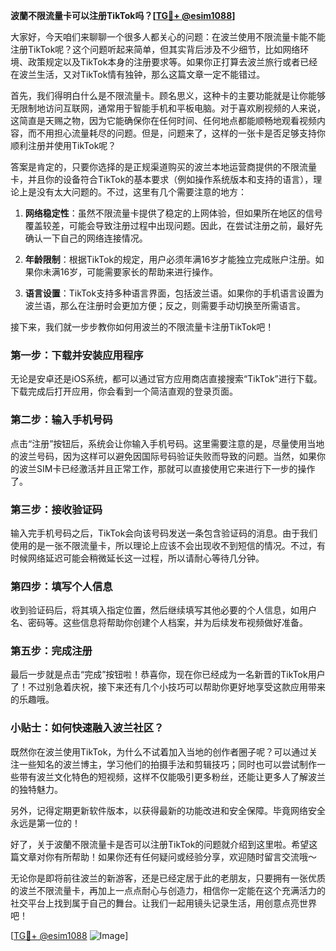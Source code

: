 **波蘭不限流量卡可以注册TikTok吗？[[TG💪+ @esim1088](https://t.me/s/esim1088)]**

大家好，今天咱们来聊聊一个很多人都关心的问题：在波兰使用不限流量卡能不能注册TikTok呢？这个问题听起来简单，但其实背后涉及不少细节，比如网络环境、政策规定以及TikTok本身的注册要求等。如果你正打算去波兰旅行或者已经在波兰生活，又对TikTok情有独钟，那么这篇文章一定不能错过。

首先，我们得明白什么是不限流量卡。顾名思义，这种卡的主要功能就是让你能够无限制地访问互联网，通常用于智能手机和平板电脑。对于喜欢刷视频的人来说，这简直是天赐之物，因为它能确保你在任何时间、任何地点都能顺畅地观看视频内容，而不用担心流量耗尽的问题。但是，问题来了，这样的一张卡是否足够支持你顺利注册并使用TikTok呢？

答案是肯定的，只要你选择的是正规渠道购买的波兰本地运营商提供的不限流量卡，并且你的设备符合TikTok的基本要求（例如操作系统版本和支持的语言），理论上是没有太大问题的。不过，这里有几个需要注意的地方：

1. **网络稳定性**：虽然不限流量卡提供了稳定的上网体验，但如果所在地区的信号覆盖较差，可能会导致注册过程中出现问题。因此，在尝试注册之前，最好先确认一下自己的网络连接情况。
   
2. **年龄限制**：根据TikTok的规定，用户必须年满16岁才能独立完成账户注册。如果你未满16岁，可能需要家长的帮助来进行操作。

3. **语言设置**：TikTok支持多种语言界面，包括波兰语。如果你的手机语言设置为波兰语，那么在注册时会更加方便；反之，则需要手动切换至所需语言。

接下来，我们就一步步教你如何用波兰的不限流量卡注册TikTok吧！

### 第一步：下载并安装应用程序

无论是安卓还是iOS系统，都可以通过官方应用商店直接搜索“TikTok”进行下载。下载完成后打开应用，你会看到一个简洁直观的登录页面。

### 第二步：输入手机号码

点击“注册”按钮后，系统会让你输入手机号码。这里需要注意的是，尽量使用当地的波兰号码，因为这样可以避免因国际号码验证失败而导致的问题。当然，如果你的波兰SIM卡已经激活并且正常工作，那就可以直接使用它来进行下一步的操作了。

### 第三步：接收验证码

输入完手机号码之后，TikTok会向该号码发送一条包含验证码的消息。由于我们使用的是一张不限流量卡，所以理论上应该不会出现收不到短信的情况。不过，有时候网络延迟可能会稍微延长这一过程，所以请耐心等待几分钟。

### 第四步：填写个人信息

收到验证码后，将其填入指定位置，然后继续填写其他必要的个人信息，如用户名、密码等。这些信息将帮助你创建个人档案，并为后续发布视频做好准备。

### 第五步：完成注册

最后一步就是点击“完成”按钮啦！恭喜你，现在你已经成为一名新晋的TikTok用户了！不过别急着庆祝，接下来还有几个小技巧可以帮助你更好地享受这款应用带来的乐趣哦。

### 小贴士：如何快速融入波兰社区？

既然你在波兰使用TikTok，为什么不试着加入当地的创作者圈子呢？可以通过关注一些知名的波兰博主，学习他们的拍摄手法和剪辑技巧；同时也可以尝试制作一些带有波兰文化特色的短视频，这样不仅能吸引更多粉丝，还能让更多人了解波兰的独特魅力。

另外，记得定期更新软件版本，以获得最新的功能改进和安全保障。毕竟网络安全永远是第一位的！

好了，关于波蘭不限流量卡是否可以注册TikTok的问题就介绍到这里啦。希望这篇文章对你有所帮助！如果你还有任何疑问或经验分享，欢迎随时留言交流哦～

无论你是即将前往波兰的新游客，还是已经定居于此的老朋友，只要拥有一张优质的波兰不限流量卡，再加上一点点耐心与创造力，相信你一定能在这个充满活力的社交平台上找到属于自己的舞台。让我们一起用镜头记录生活，用创意点亮世界吧！

[[TG💪+ @esim1088](https://t.me/s/esim1088) ![Image](https://i.postimg.cc/4NQfJmqS/Snipaste-2025-05-13-00-14-12.png)]
